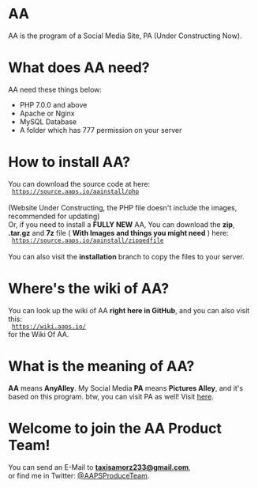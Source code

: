 # AA
AA is the program of a Social Media Site, PA (Under Constructing Now).
# What does AA need?
AA need these things below:
- PHP 7.0.0 and above
- Apache or Nginx
- MySQL Database
- A folder which has 777 permission on your server
# How to install AA?
You can download the source code at here: <br>
<code> https://source.aaps.io/aainstall/php </code><br>
(Website Under Constructing, the PHP file doesn't include the images, recommended for updating)<br>
Or, if you need to install a **FULLY NEW** AA, You can download the **zip**, **.tar.gz** and **7z** file ( **With Images and things you might need** ) here: <br>
<code> https://source.aaps.io/aainstall/zippedfile </code><br>
You can also visit the **installation** branch to copy the files to your server.
# Where's the wiki of AA?
You can look up the wiki of AA **right here in GitHub**, and you can also visit this:<br>
<code> https://wiki.aaps.io/ </code><br>
for the Wiki Of AA.
# What is the meaning of AA?
**AA** means **AnyAlley**. My Social Media **PA** means **Pictures Alley**, and it's based on this program.
btw, you can visit PA as well! Visit [here](https://aaps.io).
# Welcome to join the AA Product Team!
You can send an E-Mail to **taxisamorz233@gmail.com**, <br>
or find me in Twitter: [@AAPSProduceTeam](https://twitter.com/AAPSProduceTeam).
